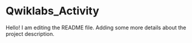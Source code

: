 # Qwiklabs_Activity
Hello!
I am editing the README file. Adding some more details about the project description.
